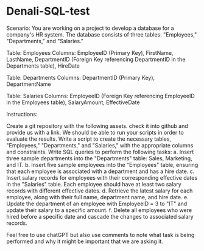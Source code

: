 # Denali-SQL-test
Scenario:
You are working on a project to develop a database for a company's HR system. The database consists of three tables: "Employees," "Departments," and "Salaries."

Table: Employees
Columns: EmployeeID (Primary Key), FirstName, LastName, DepartmentID (Foreign Key referencing DepartmentID in the Departments table), HireDate

Table: Departments
Columns: DepartmentID (Primary Key), DepartmentName

Table: Salaries
Columns: EmployeeID (Foreign Key referencing EmployeeID in the Employees table), SalaryAmount, EffectiveDate

Instructions:

Create a git repository with the following assets. check it into github and provide us with a link. 
We should be able to run your scripts in order to evaluate the results.
Write a script to create the necessary tables, "Employees," "Departments," and "Salaries," with the appropriate columns and constraints.
Write SQL queries to perform the following tasks:
a. Insert three sample departments into the "Departments" table: Sales, Marketing, and IT.
b. Insert five sample employees into the "Employees" table, ensuring that each employee is associated with a department and has a hire date.
c. Insert salary records for employees with their corresponding effective dates in the "Salaries" table. Each employee should have at least two salary records with different effective dates.
d. Retrieve the latest salary for each employee, along with their full name, department name, and hire date.
e. Update the department of an employee with EmployeeID = 3 to "IT" and update their salary to a specific amount.
f. Delete all employees who were hired before a specific date and cascade the changes to associated salary records.

Feel free to use chatGPT but also use comments to note what task is being performed and why it might be important that we are asking it.    